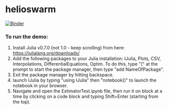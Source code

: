 # helioswarm

[![Binder](https://mybinder.org/badge.svg)](https://mybinder.org/v2/gh/zacmanchester/helioswarm/master?filepath=EstimatorTest.ipynb)

### To run the demo:

1. Install Julia v0.7.0 (not 1.0 - keep scrolling) from here: https://julialang.org/downloads/
2. Add the following packages to your Julia installation: IJulia, Plots, CSV, Interpolations, DifferentialEquations, Optim. To do this, type "]" at the prompt to start the package manager, then type "add NameOfPackage".
3. Exit the package manager by hitting backspace.
4. launch IJulia by typing "using IJulia" then "notebook()" to launch the notebook in your browser.
5. Navigate and open the EstimatorTest.ipynb file, then run it on block at a time by clicking on a code block and typing Shift+Enter (starting from the top).
